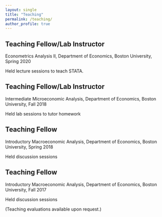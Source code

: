 ```yaml
---
layout: single
title: "Teaching"
permalink: /teaching/
author_profile: true
---
```


## Teaching Fellow/Lab Instructor

Econometrics Analysis II, Department of Economics, Boston University, Spring 2020

Held lecture sessions to teach STATA. 

## Teaching Fellow/Lab Instructor

Intermediate Microeconomic Analysis, Department of Economics, Boston University, Fall 2018

Held lab sessions to tutor homework

## Teaching Fellow 

Introductory Macroeconomic Analysis, Department of Economics, Boston University, Spring 2018

Held discussion sessions

## Teaching Fellow

Introductory Macroeconomic Analysis, Department of Economics, Boston University, Fall 2017

Held discussion sessions

(Teaching evaluations available upon request.)